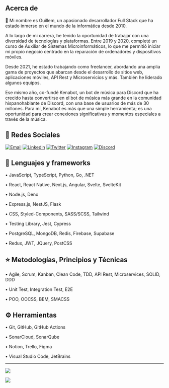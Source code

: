 ## Acerca de

👋 Mi nombre es Guillem, un apasionado desarrollador Full Stack que ha estado inmerso en el mundo de la informática desde 2010.

A lo largo de mi carrera, he tenido la oportunidad de trabajar con una diversidad de tecnologías y plataformas. Entre 2019 y 2020, completé un curso de Auxiliar de Sistemas Microinformáticos, lo que me permitió iniciar mi propio negocio centrado en la reparación de ordenadores y dispositivos móviles.

Desde 2021, he estado trabajando como freelancer, abordando una amplia gama de proyectos que abarcan desde el desarrollo de sitios web, aplicaciones móviles, API Rest y Microservicios y más. También he liderado algunos equipos.

Ese mismo año, co-fundé Kenabot, un bot de música para Discord que ha crecido hasta convertirse en el bot de música más grande en la comunidad hispanohablante de Discord, con una base de usuarios de más de 30 millones. Para mí, Kenabot es más que una simple herramienta; es una oportunidad para crear conexiones significativas y momentos especiales a través de la música.

## 📨 Redes Sociales

[![Email](https://img.shields.io/badge/Gmail-D14836?style=for-the-badge&logo=gmail&logoColor=white)](mailto:tutitoosjob@gmail.com)
[![Linkedin](https://img.shields.io/badge/LinkedIn-0077B5?style=for-the-badge&logo=linkedin&logoColor=white)](https://www.linkedin.com/in/guillem-trave-font)
[![Twitter](https://img.shields.io/badge/Twitter-1DA1F2?style=for-the-badge&logo=twitter&logoColor=white)](https://twitter.com/intent/follow?screen_name=tutitoos)
[![Instagram](https://img.shields.io/badge/Instagram-E4405F?style=for-the-badge&logo=instagram&logoColor=white)](https://www.instagram.com/tutitoos_00)
[![Discord](https://img.shields.io/badge/Discord-5865F2?style=for-the-badge&logo=discord&logoColor=white)](https://discord.com/users/397453373479190538)

## 🚀 Lenguajes y frameworks

• JavaScript, TypeScript, Python, Go, .NET

• React, React Native, Next.js, Angular, Svelte, SvelteKit

• Node.js, Deno

• Express.js, NestJS, Flask

• CSS, Styled-Components, SASS/SCSS, Tailwind

• Testing Library, Jest, Cypress

• PostgreSQL, MongoDB, Redis, Firebase, Supabase

• Redux, JWT, JQuery, PostCSS

## ⭐ Metodologías, Principios y Técnicas

• Agile, Scrum, Kanban, Clean Code, TDD, API Rest, Microservices, SOLID, DDD

• Unit Test, Integration Test, E2E

• POO, OOCSS, BEM, SMACSS

## ⚙️ Herramientas

• Git, GitHub, GitHub Actions

• SonarCloud, SonarQube

• Notion, Trello, Figma

• Visual Studio Code, JetBrains

---

![](https://github-readme-stats.vercel.app/api/wakatime?username=tutitoos&layout=compact&theme=dark&hide_border=true&bg_color=1a1c1f&border_radius=10&custom_title=Lenguajes%20m%C3%A1s%20utilizados)

![](https://github-readme-stats.vercel.app/api?username=tutitoos&count_private=true&include_all_commits=true&show_icons=true&count_private=true&layout=compact&theme=dark&hide_border=true&bg_color=1a1c1f&border_radius=10&custom_title=Estad%C3%ADsticas)
